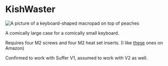 # KishWaster
![A picture of a keyboard-shaped macropad on top of peaches](https://github.com/fivedee/KishWaster/blob/main/irl-picture.jpg)

A comically large case for a comically small keyboard.

Requires four M2 screws and four M2 heat set inserts. (I like [these](https://www.amazon.com/gp/product/B088QJG676/) ones on Amazon)

Confirmed to work with Suffer V1, assumed to work with V2 as well.

